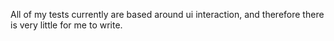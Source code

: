 All of my tests currently are based around ui interaction, and therefore there is very little for me to write.